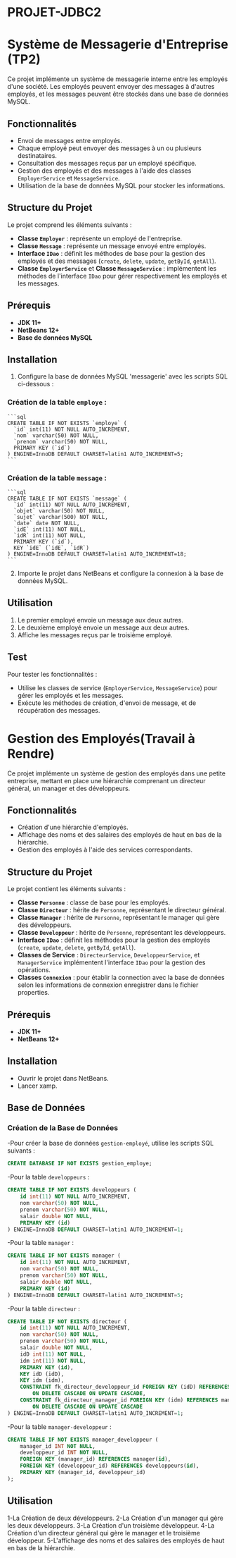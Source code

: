 # PROJET-JDBC2
# Système de Messagerie d'Entreprise (TP2)

Ce projet implémente un système de messagerie interne entre les employés d'une société. Les employés peuvent envoyer des messages à d'autres employés, et les messages peuvent être stockés dans une base de données MySQL.

## Fonctionnalités

- Envoi de messages entre employés.
- Chaque employé peut envoyer des messages à un ou plusieurs destinataires.
- Consultation des messages reçus par un employé spécifique.
- Gestion des employés et des messages à l'aide des classes `EmployerService` et `MessageService`.
- Utilisation de la base de données MySQL pour stocker les informations.

## Structure du Projet

Le projet comprend les éléments suivants :
- **Classe `Employer`** : représente un employé de l'entreprise.
- **Classe `Message`** : représente un message envoyé entre employés.
- **Interface `IDao`** : définit les méthodes de base pour la gestion des employés et des messages (`create`, `delete`, `update`, `getById`, `getAll`).
- **Classe `EmployerService`** et **Classe `MessageService`** : implémentent les méthodes de l'interface `IDao` pour gérer respectivement les employés et les messages.

## Prérequis

- **JDK 11+**
- **NetBeans 12+**
- **Base de données MySQL**

## Installation

1. Configure la base de données MySQL 'messagerie' avec les scripts SQL ci-dessous :

### Création de la table `employe` :
    ```sql
    CREATE TABLE IF NOT EXISTS `employe` (
      `id` int(11) NOT NULL AUTO_INCREMENT,
      `nom` varchar(50) NOT NULL,
      `prenom` varchar(50) NOT NULL,
      PRIMARY KEY (`id`)
    ) ENGINE=InnoDB DEFAULT CHARSET=latin1 AUTO_INCREMENT=5;
    ```

### Création de la table `message` :
    ```sql
    CREATE TABLE IF NOT EXISTS `message` (
      `id` int(11) NOT NULL AUTO_INCREMENT,
      `objet` varchar(50) NOT NULL,
      `sujet` varchar(500) NOT NULL,
      `date` date NOT NULL,
      `idE` int(11) NOT NULL,
      `idR` int(11) NOT NULL,
      PRIMARY KEY (`id`),
      KEY `idE` (`idE`, `idR`)
    ) ENGINE=InnoDB DEFAULT CHARSET=latin1 AUTO_INCREMENT=18;
    ```

2. Importe le projet dans NetBeans et configure la connexion à la base de données MySQL.

## Utilisation

1. Le premier employé envoie un message aux deux autres.
2. Le deuxième employé envoie un message aux deux autres.
3. Affiche les messages reçus par le troisième employé.

## Test

Pour tester les fonctionnalités :
- Utilise les classes de service (`EmployerService`, `MessageService`) pour gérer les employés et les messages.
- Exécute les méthodes de création, d'envoi de message, et de récupération des messages.

# Gestion des Employés(Travail à Rendre)

Ce projet implémente un système de gestion des employés dans une petite entreprise, mettant en place une hiérarchie comprenant un directeur général, un manager et des développeurs.

## Fonctionnalités

- Création d'une hiérarchie d'employés.
- Affichage des noms et des salaires des employés de haut en bas de la hiérarchie.
- Gestion des employés à l'aide des services correspondants.

## Structure du Projet

Le projet contient les éléments suivants :

- **Classe `Personne`** : classe de base pour les employés.
- **Classe `Directeur`** : hérite de `Personne`, représentant le directeur général.
- **Classe `Manager`** : hérite de `Personne`, représentant le manager qui gère des développeurs.
- **Classe `Developpeur`** : hérite de `Personne`, représentant les développeurs.
- **Interface `IDao`** : définit les méthodes pour la gestion des employés (`create`, `update`, `delete`, `getById`, `getAll`).
- **Classes de Service** : `DirecteurService`, `DeveloppeurService`, et `ManagerService` implémentent l'interface `IDao` pour la gestion des opérations.
- **Classes `Connexion`** : pour établir la connection avec la base de données selon les informations de connexion enregistrer dans le fichier properties.


## Prérequis

- **JDK 11+**
- **NetBeans 12+**

## Installation

- Ouvrir le projet dans NetBeans.
- Lancer xamp.

## Base de Données

### Création de la Base de Données

-Pour créer la base de données `gestion-employé`, utilise les scripts SQL suivants :

```sql
CREATE DATABASE IF NOT EXISTS gestion_employe;
````

-Pour la table `developpeurs` :
````sql
CREATE TABLE IF NOT EXISTS developpeurs (
    id int(11) NOT NULL AUTO_INCREMENT,
    nom varchar(50) NOT NULL,
    prenom varchar(50) NOT NULL,
    salair double NOT NULL,
    PRIMARY KEY (id)                                  
) ENGINE=InnoDB DEFAULT CHARSET=latin1 AUTO_INCREMENT=1;
````

-Pour la table `manager` :
`````sql
CREATE TABLE IF NOT EXISTS manager (
    id int(11) NOT NULL AUTO_INCREMENT,
    nom varchar(50) NOT NULL,
    prenom varchar(50) NOT NULL,
    salair double NOT NULL,
    PRIMARY KEY (id)
) ENGINE=InnoDB DEFAULT CHARSET=latin1 AUTO_INCREMENT=5;
``````

-Pour la table `directeur` :
``````sql
CREATE TABLE IF NOT EXISTS directeur (
    id int(11) NOT NULL AUTO_INCREMENT,
    nom varchar(50) NOT NULL,
    prenom varchar(50) NOT NULL,
    salair double NOT NULL,
    idD int(11) NOT NULL,
    idm int(11) NOT NULL,
    PRIMARY KEY (id),
    KEY idD (idD),
    KEY idm (idm),
    CONSTRAINT fk_directeur_developpeur_id FOREIGN KEY (idD) REFERENCES developpeurs (id) 
        ON DELETE CASCADE ON UPDATE CASCADE,
    CONSTRAINT fk_directeur_manager_id FOREIGN KEY (idm) REFERENCES manager (id) 
        ON DELETE CASCADE ON UPDATE CASCADE
) ENGINE=InnoDB DEFAULT CHARSET=latin1 AUTO_INCREMENT=1;
``````

-Pour la table `manager-developpeur` :
``````sql
CREATE TABLE IF NOT EXISTS manager_developpeur (
    manager_id INT NOT NULL,
    developpeur_id INT NOT NULL,
    FOREIGN KEY (manager_id) REFERENCES manager(id),
    FOREIGN KEY (developpeur_id) REFERENCES developpeurs(id),
    PRIMARY KEY (manager_id, developpeur_id)
);
``````

## Utilisation

1-La Création de deux développeurs.
2-La Création d'un manager qui gère les deux développeurs.
3-La Création d'un troisième développeur.
4-La Création d'un directeur général qui gère le manager et le troisième développeur.
5-L'affichage des noms et des salaires des employés de haut en bas de la hiérarchie.



